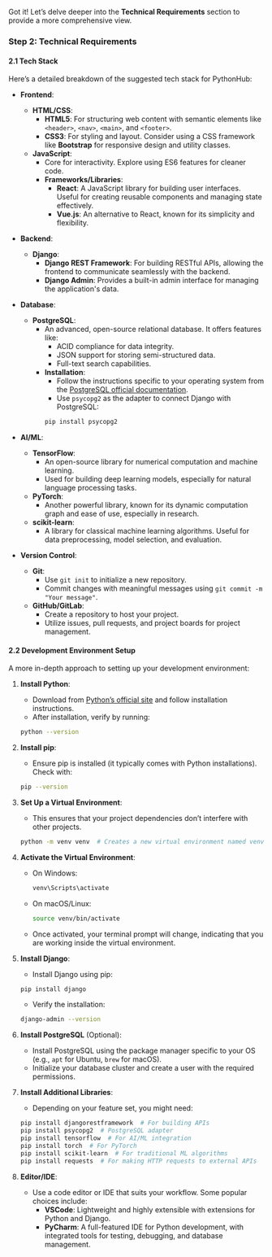 Got it! Let’s delve deeper into the **Technical Requirements** section to provide a more comprehensive view.

### Step 2: Technical Requirements

#### 2.1 Tech Stack
Here’s a detailed breakdown of the suggested tech stack for PythonHub:

- **Frontend**:
  - **HTML/CSS**: 
    - **HTML5**: For structuring web content with semantic elements like `<header>`, `<nav>`, `<main>`, and `<footer>`.
    - **CSS3**: For styling and layout. Consider using a CSS framework like **Bootstrap** for responsive design and utility classes.
  - **JavaScript**: 
    - Core for interactivity. Explore using ES6 features for cleaner code.
    - **Frameworks/Libraries**:
      - **React**: A JavaScript library for building user interfaces. Useful for creating reusable components and managing state effectively.
      - **Vue.js**: An alternative to React, known for its simplicity and flexibility.

- **Backend**:
  - **Django**:
    - **Django REST Framework**: For building RESTful APIs, allowing the frontend to communicate seamlessly with the backend.
    - **Django Admin**: Provides a built-in admin interface for managing the application's data.

- **Database**:
  - **PostgreSQL**: 
    - An advanced, open-source relational database. It offers features like:
      - ACID compliance for data integrity.
      - JSON support for storing semi-structured data.
      - Full-text search capabilities.
    - **Installation**:
      - Follow the instructions specific to your operating system from the [PostgreSQL official documentation](https://www.postgresql.org/docs/current/tutorial-install.html).
      - Use `psycopg2` as the adapter to connect Django with PostgreSQL:
      ```bash
      pip install psycopg2
      ```

- **AI/ML**:
  - **TensorFlow**:
    - An open-source library for numerical computation and machine learning.
    - Used for building deep learning models, especially for natural language processing tasks.
  - **PyTorch**:
    - Another powerful library, known for its dynamic computation graph and ease of use, especially in research.
  - **scikit-learn**:
    - A library for classical machine learning algorithms. Useful for data preprocessing, model selection, and evaluation.
  
- **Version Control**:
  - **Git**:
    - Use `git init` to initialize a new repository.
    - Commit changes with meaningful messages using `git commit -m "Your message"`.
  - **GitHub/GitLab**:
    - Create a repository to host your project.
    - Utilize issues, pull requests, and project boards for project management.

#### 2.2 Development Environment Setup
A more in-depth approach to setting up your development environment:

1. **Install Python**:
   - Download from [Python’s official site](https://www.python.org/downloads/) and follow installation instructions.
   - After installation, verify by running:
   ```bash
   python --version
   ```

2. **Install pip**:
   - Ensure pip is installed (it typically comes with Python installations). Check with:
   ```bash
   pip --version
   ```

3. **Set Up a Virtual Environment**:
   - This ensures that your project dependencies don’t interfere with other projects.
   ```bash
   python -m venv venv  # Creates a new virtual environment named venv
   ```

4. **Activate the Virtual Environment**:
   - On Windows:
     ```bash
     venv\Scripts\activate
     ```
   - On macOS/Linux:
     ```bash
     source venv/bin/activate
     ```
   - Once activated, your terminal prompt will change, indicating that you are working inside the virtual environment.

5. **Install Django**:
   - Install Django using pip:
   ```bash
   pip install django
   ```
   - Verify the installation:
   ```bash
   django-admin --version
   ```

6. **Install PostgreSQL** (Optional):
   - Install PostgreSQL using the package manager specific to your OS (e.g., `apt` for Ubuntu, `brew` for macOS).
   - Initialize your database cluster and create a user with the required permissions.

7. **Install Additional Libraries**:
   - Depending on your feature set, you might need:
   ```bash
   pip install djangorestframework  # For building APIs
   pip install psycopg2  # PostgreSQL adapter
   pip install tensorflow  # For AI/ML integration
   pip install torch  # For PyTorch
   pip install scikit-learn  # For traditional ML algorithms
   pip install requests  # For making HTTP requests to external APIs
   ```

8. **Editor/IDE**:
   - Use a code editor or IDE that suits your workflow. Some popular choices include:
     - **VSCode**: Lightweight and highly extensible with extensions for Python and Django.
     - **PyCharm**: A full-featured IDE for Python development, with integrated tools for testing, debugging, and database management.
